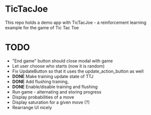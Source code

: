 # TicTacJoe
This repo holds a demo app with TicTacJoe - a reinforcement learning example for the game of Tic Tac Toe

# TODO
- "End game" button should close modal with game
- Let user choose who starts (now it is random)
- Fix UpdateButton so that it uses the update_action_button as well
- **DONE** Make training update state of TTJ
- **DONE** Add flushing training,
- **DONE** Enable/disable training and flushing
- Run game - alternating and storing progress
- Display probabilities of a move
- Display saturation for a given move (?)
- Rearrange UI nicely
